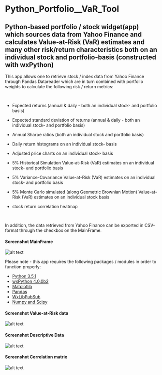 # Python_Portfolio__VaR_Tool

## Python-based portfolio / stock widget(app) which sources data from Yahoo Finance and calculates Value-at-Risk (VaR) estimates and many other risk/return characteristics both on an individual stock and portfolio-basis (constructed with wxPython)

This app allows one to retrieve stock / index data from Yahoo Finance through Pandas Datareader which are in turn combined with portfolio weights to calculate the following risk / return metrics:

<br>

 - Expected returns (annual & daily - both an individual stock- and portfolio basis)
 - Expected standard deviation of returns (annual & daily - both an individual stock- and portfolio basis)
 - Annual Sharpe ratios (both an individual stock and portfolio basis)
 - Daily return histograms on an individual stock- basis
 - Adjusted price charts on an individual stock- basis
 
 - 5% Historical Simulation Value-at-Risk (VaR) estimates on an individual stock- and portfolio basis
 - 5% Variance-Covariance Value-at-Risk (VaR) estimates on an individual stock- and portfolio basis
 - 5% Monte Carlo simulated (along Geometric Brownian Motion) Value-at-Risk (VaR) estimates on an individual stock basis

 - stock return correlation heatmap
 <br>
 
In addition, the data retrieved from Yahoo Finance can be exported in CSV-format through the checkbox on the MainFrame.

#### Screenshot MainFrame
![alt text](https://github.com/Weesper1985/Python_Portfolio__VaR_Tool/blob/master/Main.png)

Please note - this app requires the following packages / modules in order to function properly:

- [Python 3.5.1](https://www.python.org/downloads/release/python-351/)
- [wxPython 4.0.0b2](https://www.wxpython.org/pages/downloads/)
- [Matplotlib](https://matplotlib.org/)
- [Pandas](https://pandas.pydata.org/)
- [WxLibPubSub](https://wiki.wxpython.org/WxLibPubSub)
- [Numpy and Scipy](https://docs.scipy.org/doc/)

#### Screenshot Value-at-Risk data
![alt text](https://github.com/Weesper1985/Python_Portfolio__VaR_Tool/blob/master/Tab2.png)

#### Screenshot Descriptive Data
![alt text](https://github.com/Weesper1985/Python_Portfolio__VaR_Tool/blob/master/Tab1.png)

#### Screenshot Correlation matrix
![alt text](https://github.com/Weesper1985/Python_Portfolio__VaR_Tool/blob/master/Tab3.png)
